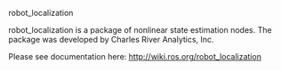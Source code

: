 
robot_localization


robot_localization is a package of nonlinear state estimation nodes. The package was developed by Charles River Analytics, Inc.

Please see documentation here: http://wiki.ros.org/robot_localization

